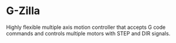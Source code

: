 # G-Zilla
Highly flexible multiple axis motion controller that accepts G code commands and controls multiple motors with STEP and DIR signals.
